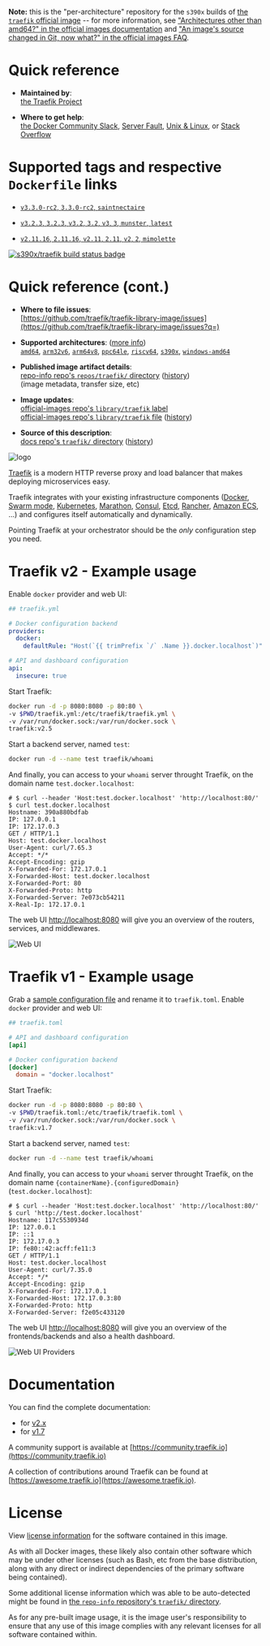 <!--

********************************************************************************

WARNING:

    DO NOT EDIT "traefik/README.md"

    IT IS AUTO-GENERATED

    (from the other files in "traefik/" combined with a set of templates)

********************************************************************************

-->

**Note:** this is the "per-architecture" repository for the `s390x` builds of [the `traefik` official image](https://hub.docker.com/_/traefik) -- for more information, see ["Architectures other than amd64?" in the official images documentation](https://github.com/docker-library/official-images#architectures-other-than-amd64) and ["An image's source changed in Git, now what?" in the official images FAQ](https://github.com/docker-library/faq#an-images-source-changed-in-git-now-what).

# Quick reference

-	**Maintained by**:  
	[the Traefik Project](https://github.com/traefik/traefik-library-image)

-	**Where to get help**:  
	[the Docker Community Slack](https://dockr.ly/comm-slack), [Server Fault](https://serverfault.com/help/on-topic), [Unix & Linux](https://unix.stackexchange.com/help/on-topic), or [Stack Overflow](https://stackoverflow.com/help/on-topic)

# Supported tags and respective `Dockerfile` links

-	[`v3.3.0-rc2`, `3.3.0-rc2`, `saintnectaire`](https://github.com/traefik/traefik-library-image/blob/441cc872203d05451071db9ae052eb8aef4610f8/v3.3/alpine/Dockerfile)

-	[`v3.2.3`, `3.2.3`, `v3.2`, `3.2`, `v3`, `3`, `munster`, `latest`](https://github.com/traefik/traefik-library-image/blob/eafc354da1aa2204b9c8b74b4e29efc12002b063/v3.2/alpine/Dockerfile)

-	[`v2.11.16`, `2.11.16`, `v2.11`, `2.11`, `v2`, `2`, `mimolette`](https://github.com/traefik/traefik-library-image/blob/82de16d0c92acf02ede81d841a58ce86dc7bbd53/v2.11/alpine/Dockerfile)

[![s390x/traefik build status badge](https://img.shields.io/jenkins/s/https/doi-janky.infosiftr.net/job/multiarch/job/s390x/job/traefik.svg?label=s390x/traefik%20%20build%20job)](https://doi-janky.infosiftr.net/job/multiarch/job/s390x/job/traefik/)

# Quick reference (cont.)

-	**Where to file issues**:  
	[https://github.com/traefik/traefik-library-image/issues](https://github.com/traefik/traefik-library-image/issues?q=)

-	**Supported architectures**: ([more info](https://github.com/docker-library/official-images#architectures-other-than-amd64))  
	[`amd64`](https://hub.docker.com/r/amd64/traefik/), [`arm32v6`](https://hub.docker.com/r/arm32v6/traefik/), [`arm64v8`](https://hub.docker.com/r/arm64v8/traefik/), [`ppc64le`](https://hub.docker.com/r/ppc64le/traefik/), [`riscv64`](https://hub.docker.com/r/riscv64/traefik/), [`s390x`](https://hub.docker.com/r/s390x/traefik/), [`windows-amd64`](https://hub.docker.com/r/winamd64/traefik/)

-	**Published image artifact details**:  
	[repo-info repo's `repos/traefik/` directory](https://github.com/docker-library/repo-info/blob/master/repos/traefik) ([history](https://github.com/docker-library/repo-info/commits/master/repos/traefik))  
	(image metadata, transfer size, etc)

-	**Image updates**:  
	[official-images repo's `library/traefik` label](https://github.com/docker-library/official-images/issues?q=label%3Alibrary%2Ftraefik)  
	[official-images repo's `library/traefik` file](https://github.com/docker-library/official-images/blob/master/library/traefik) ([history](https://github.com/docker-library/official-images/commits/master/library/traefik))

-	**Source of this description**:  
	[docs repo's `traefik/` directory](https://github.com/docker-library/docs/tree/master/traefik) ([history](https://github.com/docker-library/docs/commits/master/traefik))

![logo](https://raw.githubusercontent.com/docker-library/docs/a6cc2c5f4bc6658168f2a0abbb0307acaefff80e/traefik/logo.png)

[Traefik](https://traefik.io) is a modern HTTP reverse proxy and load balancer that makes deploying microservices easy.

Traefik integrates with your existing infrastructure components ([Docker](https://www.docker.com/), [Swarm mode](https://docs.docker.com/engine/swarm/), [Kubernetes](https://kubernetes.io), [Marathon](https://mesosphere.github.io/marathon/), [Consul](https://www.consul.io/), [Etcd](https://coreos.com/etcd/), [Rancher](https://rancher.com), [Amazon ECS](https://aws.amazon.com/ecs), ...) and configures itself automatically and dynamically.

Pointing Traefik at your orchestrator should be the *only* configuration step you need.

# Traefik v2 - Example usage

Enable `docker` provider and web UI:

```yml
## traefik.yml

# Docker configuration backend
providers:
  docker:
    defaultRule: "Host(`{{ trimPrefix `/` .Name }}.docker.localhost`)"

# API and dashboard configuration
api:
  insecure: true
```

Start Traefik:

```bash
docker run -d -p 8080:8080 -p 80:80 \
-v $PWD/traefik.yml:/etc/traefik/traefik.yml \
-v /var/run/docker.sock:/var/run/docker.sock \
traefik:v2.5
```

Start a backend server, named `test`:

```bash
docker run -d --name test traefik/whoami
```

And finally, you can access to your `whoami` server throught Traefik, on the domain name `test.docker.localhost`:

```console
# $ curl --header 'Host:test.docker.localhost' 'http://localhost:80/'
$ curl test.docker.localhost
Hostname: 390a880bdfab
IP: 127.0.0.1
IP: 172.17.0.3
GET / HTTP/1.1
Host: test.docker.localhost
User-Agent: curl/7.65.3
Accept: */*
Accept-Encoding: gzip
X-Forwarded-For: 172.17.0.1
X-Forwarded-Host: test.docker.localhost
X-Forwarded-Port: 80
X-Forwarded-Proto: http
X-Forwarded-Server: 7e073cb54211
X-Real-Ip: 172.17.0.1
```

The web UI [http://localhost:8080](http://localhost:8080) will give you an overview of the routers, services, and middlewares.

![Web UI](https://raw.githubusercontent.com/traefik/traefik/v2.5/docs/content/assets/img/webui-dashboard.png)

# Traefik v1 - Example usage

Grab a [sample configuration file](https://raw.githubusercontent.com/traefik/traefik/v1.7/traefik.sample.toml) and rename it to `traefik.toml`. Enable `docker` provider and web UI:

```toml
## traefik.toml

# API and dashboard configuration
[api]

# Docker configuration backend
[docker]
  domain = "docker.localhost"
```

Start Traefik:

```bash
docker run -d -p 8080:8080 -p 80:80 \
-v $PWD/traefik.toml:/etc/traefik/traefik.toml \
-v /var/run/docker.sock:/var/run/docker.sock \
traefik:v1.7
```

Start a backend server, named `test`:

```bash
docker run -d --name test traefik/whoami
```

And finally, you can access to your `whoami` server throught Traefik, on the domain name `{containerName}.{configuredDomain}` (`test.docker.localhost`):

```console
# $ curl --header 'Host:test.docker.localhost' 'http://localhost:80/'
$ curl 'http://test.docker.localhost'
Hostname: 117c5530934d
IP: 127.0.0.1
IP: ::1
IP: 172.17.0.3
IP: fe80::42:acff:fe11:3
GET / HTTP/1.1
Host: test.docker.localhost
User-Agent: curl/7.35.0
Accept: */*
Accept-Encoding: gzip
X-Forwarded-For: 172.17.0.1
X-Forwarded-Host: 172.17.0.3:80
X-Forwarded-Proto: http
X-Forwarded-Server: f2e05c433120
```

The web UI [http://localhost:8080](http://localhost:8080) will give you an overview of the frontends/backends and also a health dashboard.

![Web UI Providers](https://raw.githubusercontent.com/traefik/traefik/v1.7/docs/img/web.frontend.png)

# Documentation

You can find the complete documentation:

-	for [v2.x](https://doc.traefik.io/traefik/)
-	for [v1.7](https://doc.traefik.io/traefik/v1.7)

A community support is available at [https://community.traefik.io](https://community.traefik.io)

A collection of contributions around Traefik can be found at [https://awesome.traefik.io](https://awesome.traefik.io).

# License

View [license information](https://github.com/traefik/traefik/blob/master/LICENSE.md) for the software contained in this image.

As with all Docker images, these likely also contain other software which may be under other licenses (such as Bash, etc from the base distribution, along with any direct or indirect dependencies of the primary software being contained).

Some additional license information which was able to be auto-detected might be found in [the `repo-info` repository's `traefik/` directory](https://github.com/docker-library/repo-info/tree/master/repos/traefik).

As for any pre-built image usage, it is the image user's responsibility to ensure that any use of this image complies with any relevant licenses for all software contained within.

